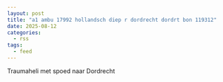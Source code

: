 ```yaml
---
layout: post
title: "a1 ambu 17992 hollandsch diep r dordrecht dordrt bon 119312"
date: 2025-08-12
categories: 
  - rss
tags: 
  - feed
---
```


Traumaheli met spoed naar Dordrecht
